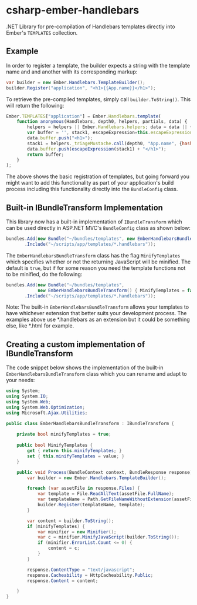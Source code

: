 csharp-ember-handlebars
=======================

.NET Library for pre-compilation of Handlebars templates directly into Ember's `TEMPLATES` collection. 

## Example

In order to register a template, the builder expects a string with the template name and and another 
with its corresponding markup:

```csharp
var builder = new Ember.Handlebars.TemplateBuilder();
builder.Register("application", "<h1>{{App.name}}</h1>");
```

To retrieve the pre-compiled templates, simply call `builder.ToString()`. This will return the following:     

```javascript
Ember.TEMPLATES["application"] = Ember.Handlebars.template(
    function anonymous(Handlebars, depth0, helpers, partials, data) {
        helpers = helpers || Ember.Handlebars.helpers; data = data || {};
        var buffer = '', stack1, escapeExpression=this.escapeExpression;
        data.buffer.push("<h1>");
        stack1 = helpers._triageMustache.call(depth0, "App.name", {hash:{},contexts:[depth0],data:data});
        data.buffer.push(escapeExpression(stack1) + "</h1>");
        return buffer;
    }
);
```

The above shows the basic registration of templates, but going forward you might want to add this functionality 
as part of your application's build process including this functionality directly into the `BundleConfig` class.

## Built-in IBundleTransform Implementation
This library now has a built-in implementation of `IBundleTransform` which can be used directly in ASP.NET MVC's 
`BundleConfig` class as shown below:

```csharp
bundles.Add(new Bundle("~/bundles/templates", new EmberHandlebarsBundleTransform())
       .Include("~/scripts/app/templates/*.handlebars"));
```

The `EmberHandlebarsBundleTransform` class has the flag `MinifyTemplates` which specifies whether or not the returning 
JavaScript will be minified. The default is `true`, but if for some reason you need the template functions not to be 
minified, do the following:

```csharp
bundles.Add(new Bundle("~/bundles/templates", 
            new EmberHandlebarsBundleTransform() { MinifyTemplates = false })
       .Include("~/scripts/app/templates/*.handlebars"));
```

Note: The built-in `EmberHandlebarsBundleTransform` allows your templates to have whichever extension 
that better suits your development process. The examples above use *.handlebars as an extension but it could be 
something else, like *.html for example.

## Creating a custom implementation of IBundleTransform
The code snippet below shows the implementation of the built-in `EmberHandlebarsBundleTransform` class which you can 
rename and adapt to your needs:

```csharp
using System;
using System.IO;
using System.Web;
using System.Web.Optimization;
using Microsoft.Ajax.Utilities;

public class EmberHandlebarsBundleTransform : IBundleTransform {
    
    private bool minifyTemplates = true;
    
    public bool MinifyTemplates {
        get { return this.minifyTemplates; }
        set { this.minifyTemplates = value; }
    }

    public void Process(BundleContext context, BundleResponse response) {
        var builder = new Ember.Handlebars.TemplateBuilder();

        foreach (var assetFile in response.Files) {
            var template = File.ReadAllText(assetFile.FullName);
            var templateName = Path.GetFileNameWithoutExtension(assetFile.FullName);
            builder.Register(templateName, template);
        }

        var content = builder.ToString();
        if (minifyTemplates) {
            var minifier = new Minifier();
            var c = minifier.MinifyJavaScript(builder.ToString());
            if (minifier.ErrorList.Count <= 0) {
                content = c;
            }
        }

        response.ContentType = "text/javascript";
        response.Cacheability = HttpCacheability.Public;
        response.Content = content;

    }
}
```

